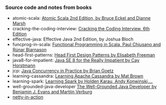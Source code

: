 ### Source code and notes from books

* atomic-scala: [Atomic Scala 2nd Edition, by Bruce Eckel and Dianne Marsh](http://www.atomicscala.com/book/#.VqT0kFN961s)
* cracking-the-coding-interview: [Cracking the Coding Interview, 6th Edition](http://www.amazon.com/gp/product/0984782850?keywords=Cracking-Coding-Interview-6th-Programming&qid=1455613879&ref_=sr_1_1&sr=8-1)
* effective-java: Effective Java 2nd Edition, by Joshua Bloch
* funcprog-in-scala: [Functional Programming in Scala, Paul Chiusano and Rúnar Bjarnason](https://www.manning.com/books/functional-programming-in-scala)
* head-first-patterns: [Head First Design Patterns by Elisabeth Freeman](http://www.headfirstlabs.com/books/hfdp)
* java8-for-impatient: [Java SE 8 for the Really Impatient by Cay Horstmann](http://horstmann.com/java8/)
* jcp: [Java Concurrency in Practice by Brian Goetz](http://jcip.net/)
* learning-cassandra: [Learning Apache Cassandra by Mat Brown](https://www.packtpub.com/big-data-and-business-intelligence/learning-apache-cassandra)
* learning-spark: [Learning Spark by Holden Karau, Andy Konwinski,...](http://shop.oreilly.com/product/0636920028512.do)
* well-grounded-java-developer [The Well-Grounded Java Developer by Benjamin J. Evans and Martijn Verburg](https://www.manning.com/books/the-well-grounded-java-developer)
* [netty-in-action](https://www.manning.com/books/netty-in-action)
